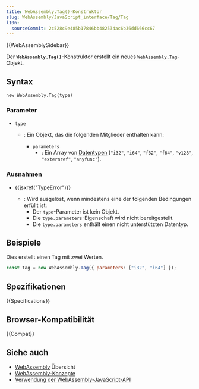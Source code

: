 ```yaml
---
title: WebAssembly.Tag()-Konstruktor
slug: WebAssembly/JavaScript_interface/Tag/Tag
l10n:
  sourceCommit: 2c528c9e485b17846bb482534ac6b36dd666cc67
---
```


{{WebAssemblySidebar}}

Der **`WebAssembly.Tag()`**-Konstruktor erstellt ein neues [`WebAssembly.Tag`](/de/docs/WebAssembly/JavaScript_interface/Tag)-Objekt.

## Syntax

```js-nolint
new WebAssembly.Tag(type)
```

### Parameter

- `type`

  - : Ein Objekt, das die folgenden Mitglieder enthalten kann:

    - `parameters`
      - : Ein Array von [Datentypen](/de/docs/WebAssembly/Understanding_the_text_format#types) (`"i32"`, `"i64"`, `"f32"`, `"f64"`, `"v128"`, `"externref"`, `"anyfunc"`).

### Ausnahmen

- {{jsxref("TypeError")}}

  - : Wird ausgelöst, wenn mindestens eine der folgenden Bedingungen erfüllt ist:
    - Der `type`-Parameter ist kein Objekt.
    - Die `type.parameters`-Eigenschaft wird nicht bereitgestellt.
    - Die `type.parameters` enthält einen nicht unterstützten Datentyp.

## Beispiele

Dies erstellt einen Tag mit zwei Werten.

```js
const tag = new WebAssembly.Tag({ parameters: ["i32", "i64"] });
```

## Spezifikationen

{{Specifications}}

## Browser-Kompatibilität

{{Compat}}

## Siehe auch

- [WebAssembly](/de/docs/WebAssembly) Übersicht
- [WebAssembly-Konzepte](/de/docs/WebAssembly/Concepts)
- [Verwendung der WebAssembly-JavaScript-API](/de/docs/WebAssembly/Using_the_JavaScript_API)
